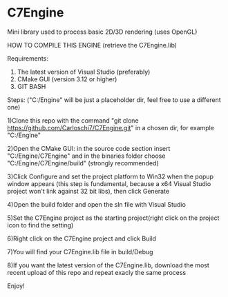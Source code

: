 # C7Engine
Mini library used to process basic 2D/3D rendering (uses OpenGL)

HOW TO COMPILE THIS ENGINE (retrieve the C7Engine.lib)

Requirements:
1) The latest version of Visual Studio (preferably)
2) CMake GUI (version 3.12 or higher)
3) GIT BASH

Steps: ("C:/Engine" will be just a placeholder dir, feel free to use a different one)



1)Clone this repo with the command "git clone https://github.com/Carloschi7/C7Engine.git" in a chosen dir,
	for example "C:/Engine"



2)Open the CMake GUI: in the source code section insert "C:/Engine/C7Engine" and in the binaries folder choose
	"C:/Engine/C7Engine/build" (strongly recommended)



3)Click Configure and set the project platform to Win32 when the popup window appears (this step is fundamental, 
	because a x64 Visual Studio project won't link against 32 bit libs), then click Generate



4)Open the build folder and open the sln file with Visual Studio



5)Set the C7Engine project as the starting project(right click on the project icon to find the setting)



6)Right click on the C7Engine project and click Build



7)You will find your C7Engine.lib file in build/Debug




8)If you want the latest version of the C7Engine.lib, download the most recent upload of this repo and
	repeat exacly the same process

Enjoy!

